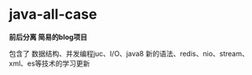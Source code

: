 # java-all-case
**前后分离 简易的blog项目**

包含了 数据结构、并发编程juc、I/O、java8 新的语法、redis、nio、stream、xml、es等技术的学习更新
